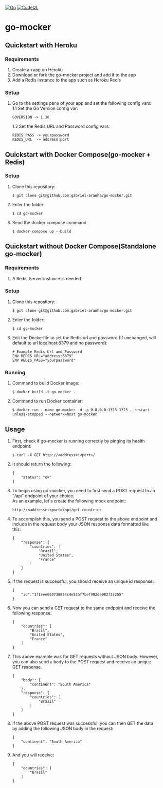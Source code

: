[![Go](https://github.com/gabriel-aranha/go-mocker/actions/workflows/go.yml/badge.svg?branch=main)](https://github.com/gabriel-aranha/go-mocker/actions/workflows/go.yml)
[![CodeQL](https://github.com/gabriel-aranha/go-mocker/actions/workflows/codeql-analysis.yml/badge.svg?branch=main)](https://github.com/gabriel-aranha/go-mocker/actions/workflows/codeql-analysis.yml)

# go-mocker
## Quickstart with Heroku
### Requirements
1. Create an app on Heroku
2. Download or fork the go-mocker project and add it to the app
2. Add a Redis instance to the app such as Heroku Redis

### Setup
1. Go to the settings pane of your app and set the following config vars:    
    1.1 Set the Go Version config var:  
    ```
    GOVERSION -> 1.16
    ```
    1.2 Set the Redis URL and Password config vars:  
    ```
    REDIS_PASS -> yourpassword
    REDIS_URL  -> address:port
    ```

## Quickstart with Docker Compose(go-mocker + Redis)
### Setup
1. Clone this repository:
    ```
    $ git clone git@github.com:gabriel-aranha/go-mocker.git
    ```
2. Enter the folder:
    ```
    $ cd go-mocker
    ```
3. Send the docker compose command:
    ```
    $ docker-compose up --build
    ```

## Quickstart without Docker Compose(Standalone go-mocker)
### Requirements
1. A Redis Server instance is needed

### Setup
1. Clone this repository:
    ```
    $ git clone git@github.com:gabriel-aranha/go-mocker.git
    ```
2. Enter the folder:
    ```
    $ cd go-mocker
    ```
3. Edit the Dockerfile to set the Redis url and password (If unchanged, will default to url localhost:6379 and no password):
    ```
    # Example Redis Url and Password
    ENV REDIS_URL="address:6379"
    ENV REDIS_PASS="yourpassword"
    ```

### Running
1. Command to build Docker image:
    ```
    $ docker build -t go-mocker .
    ```
2. Command to run Docker container:
    ```
    $ docker run --name go-mocker -d -p 0.0.0.0:1323:1323 --restart unless-stopped --network=host go-mocker
    ```

## Usage
1. First, check if go-mocker is running correctly by pinging its health endpoint:
    ```
    $ curl -X GET http://<address>:<port>/
    ```
2. It should return the following:
    ```
    {
        "status": "ok"
    }
    ```

3. To begin using go-mocker, you need to first send a POST request to an "/api" endpoint of your choice.  
As an example, let's create the following mock endpoint:
    ```
    http://<address>:<port>/api/get-countries
    ```
4. To accomplish this, you send a POST request to the above endpoint and include in the request body your JSON response data formatted like this:
    ```
    {
        "response": {
            "countries": [
                "Brazil",
                "United States",
                "France"
            ]
        }
    }
    ```
5. If the request is successful, you should receive an unique id response:
    ```
    {
        "id":"1f1eee663738854c4e53bf7be7902de982f22255"
    }
    ```
6. Now you can send a GET request to the same endpoint and receive the following response:
    ```
    {
        "countries": [
            "Brazil",
            "United States",
            "France"
        ]
    }
    ```

7. This above example was for GET requests without JSON body. However, you can also send a body to the POST request and receive an unique GET response.
    ```
    {
        "body": {
            "continent": "South America"
        },
        "response": {
            "countries": [
                "Brazil"
            ]
        }
    }
    ```

8. If the above POST request was successful, you can then GET the data by adding the following JSON body in the request:
    ```
    {
        "continent": "South America"
    }
    ```
9. And you will receive:
    ```
    {
        "countries": [
            "Brazil"
        ]
    }
    ```
